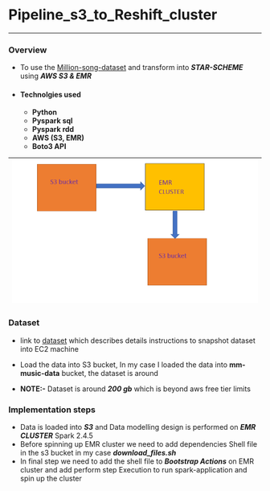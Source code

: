 # Pipeline_s3_to_Reshift_cluster
------------------------------------------------
### Overview 
* To use the [Million-song-dataset](https://aws.amazon.com/datasets/million-song-dataset/) and transform into ***STAR-SCHEME*** using ***AWS S3 & EMR***

* #### Technolgies used 
   
   - **Python**
   - **Pyspark sql**
   - **Pyspark rdd**
   - **AWS (S3, EMR)**
   - **Boto3 API**
   
| ![Design Overview](model.png)|
| :--: |
 
### Dataset
  * link to [dataset](https://aws.amazon.com/datasets/million-song-dataset/) which describes details instructions to snapshot dataset into EC2 machine
  * Load the data into S3 bucket, In my case I loaded the data into **mm-music-data** bucket, the dataset is around 
  
* **NOTE:-** Dataset is around ***200 gb***  which is beyond aws free tier limits 
  
### Implementation steps
  *  Data is loaded into ***S3*** and Data modelling design is performed on ***EMR CLUSTER*** Spark 2.4.5
  *  Before spinning up EMR cluster we need to add dependencies Shell file in the s3 bucket in my case ***download_files.sh***
  *  In final step we need to add the shell file to ***Bootstrap Actions*** on EMR cluster and add perform step Execution to run spark-application and spin up the cluster 
  
